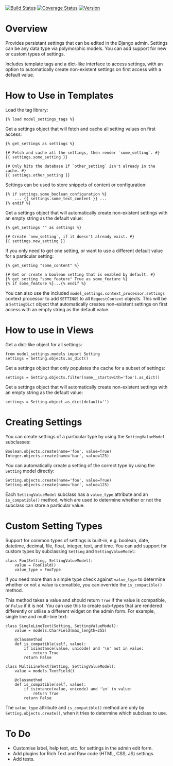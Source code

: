 [![Build Status](https://img.shields.io/travis/ixc/django-model-settings.svg)](https://travis-ci.org/ixc/django-model-settings)
[![Coverage Status](https://img.shields.io/coveralls/ixc/django-model-settings.svg)](https://coveralls.io/github/ixc/django-model-settings)
[![Version](https://img.shields.io/pypi/v/django-model-settings.svg)](https://pypi.python.org/pypi/django-model-settings)

# Overview

Provides persistant settings that can be edited in the Django admin. Settings
can be any data type via polymorphic models. You can add support for new or
custom types of settings.

Includes template tags and a dict-like interface to access settings, with an
option to automatically create non-existent settings on first access with a
default value.

# How to Use in Templates

Load the tag library:

    {% load model_settings_tags %}

Get a settings object that will fetch and cache all setting values on first
access:

    {% get_settings as settings %}

    {# Fetch and cache all the settings, then render `some_setting`. #}
    {{ settings.some_setting }}

    {# Only hits the database if `other_setting` isn't already in the cache. #}
    {{ settings.other_setting }}

Settings can be used to store snippets of content or configuration:

    {% if settings.some_boolean_configuration %}
        ... {{ settings.some_text_content }} ...
    {% endif %}

Get a settings object that will automatically create non-existent settings with
an empty string as the default value:

    {% get_settings "" as settings %}

    {# Create `new_setting`, if it doesn't already exist. #}
    {{ settings.new_setting }}

If you only need to get one setting, or want to use a different default value
for a particular setting:

    {% get_setting "some_content" %}

    {# Get or create a boolean setting that is enabled by default. #}
    {% get_setting "some_feature" True as some_feature %}
    {% if some_feature %}...{% endif %}

You can also use the included `model_settings.context_processor.settings`
context processor to add `SETTINGS` to all `RequestContext` objects. This
will be a `SettingDict` object that automatically creates non-existent
settings on first access with an empty string as the default value.

# How to use in Views

Get a dict-like object for all settings:

    from model_settings.models import Setting
    settings = Setting.objects.as_dict()

Get a settings object that only populates the cache for a subset of settings:

    settings = Setting.objects.filter(name__startswith='foo').as_dict()

Get a settings object that will automatically create non-existent settings with
an empty string as the default value:

    settings = Setting.object.as_dict(default='')

# Creating Settings

You can create settings of a particular type by using the `SettingValueModel`
subclasses:

    Boolean.objects.create(name='foo', value=True)
    Integer.objects.create(name='bar', value=123)

You can automatically create a setting of the correct type by using the
`Setting` model directly:

    Setting.objects.create(name='foo', value=True)
    Setting.objects.create(name='bar', value=123)

Each `SettingValueModel` subclass has a `value_type` attribute and an
`is_compatible()` method, which are used to determine whether or not the
subclass can store a particular value.

# Custom Setting Types

Support for common types of settings is built-in, e.g. boolean, date, datetime,
decimal, file, float, integer, text, and time. You can add support for custom
types by subclassing `Setting` and `SettingValueModel`:

    class Foo(Setting, SettingValueModel):
        value = FooField()
        value_type = FooType

If you need more than a simple type check against `value_type` to determine
whether or not a value is comatible, you can override the `is_compatible()`
method.

This method takes a value and should return `True` if the value is
compatible, or `False` if it is not. You can use this to create sub-types
that are rendered differently or utilise a different widget on the admin form.
For example, single line and multi-line text:

    class SingleLineText(Setting, SettingValueModel):
        value = models.CharField(max_length=255)

        @classmethod
        def is_compatible(self, value):
            if isinstance(value, unicode) and '\n' not in value:
                return True
            return False

    class MultiLineText(Setting, SettingValueModel):
        value = models.TextField()

        @classmethod
        def is_compatible(self, value):
            if isintance(value, unicode) and '\n' in value:
                return True
            return False

The `value_type` attribute and `is_compatible()` method are only by
`Setting.objects.create()`, when it tries to determine which subclass to use.

# To Do

  * Customise label, help text, etc. for settings in the admin edit form.
  * Add plugins for Rich Text and Raw code (HTML, CSS, JS) settings.
  * Add tests.
